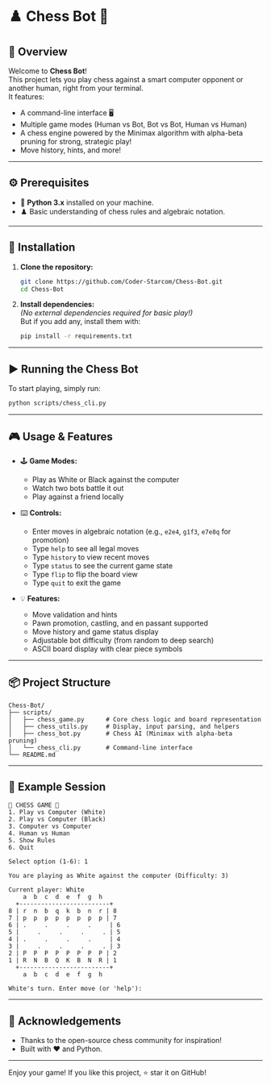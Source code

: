 # ♟️ Chess Bot 🤖

## 📝 Overview

Welcome to **Chess Bot**!  
This project lets you play chess against a smart computer opponent or another human, right from your terminal.  
It features:

- A command-line interface 🖥️
- Multiple game modes (Human vs Bot, Bot vs Bot, Human vs Human)
- A chess engine powered by the Minimax algorithm with alpha-beta pruning for strong, strategic play!
- Move history, hints, and more!

---

## ⚙️ Prerequisites

- 🐍 **Python 3.x** installed on your machine.
- ♟️ Basic understanding of chess rules and algebraic notation.

---

## 🚀 Installation

1. **Clone the repository:**

   ```bash
   git clone https://github.com/Coder-Starcom/Chess-Bot.git
   cd Chess-Bot
   ```

2. **Install dependencies:**  
   _(No external dependencies required for basic play!)_  
   But if you add any, install them with:
   ```bash
   pip install -r requirements.txt
   ```

---

## ▶️ Running the Chess Bot

To start playing, simply run:

```bash
python scripts/chess_cli.py
```

---

## 🎮 Usage & Features

- 🕹️ **Game Modes:**

  - Play as White or Black against the computer
  - Watch two bots battle it out
  - Play against a friend locally

- ⌨️ **Controls:**

  - Enter moves in algebraic notation (e.g., `e2e4`, `g1f3`, `e7e8q` for promotion)
  - Type `help` to see all legal moves
  - Type `history` to view recent moves
  - Type `status` to see the current game state
  - Type `flip` to flip the board view
  - Type `quit` to exit the game

- 💡 **Features:**
  - Move validation and hints
  - Pawn promotion, castling, and en passant supported
  - Move history and game status display
  - Adjustable bot difficulty (from random to deep search)
  - ASCII board display with clear piece symbols

---

## 📦 Project Structure

```
Chess-Bot/
├── scripts/
│   ├── chess_game.py      # Core chess logic and board representation
│   ├── chess_utils.py     # Display, input parsing, and helpers
│   ├── chess_bot.py       # Chess AI (Minimax with alpha-beta pruning)
│   └── chess_cli.py       # Command-line interface
└── README.md
```

---

## 🏁 Example Session

```
🏰 CHESS GAME 🏰
1. Play vs Computer (White)
2. Play vs Computer (Black)
3. Computer vs Computer
4. Human vs Human
5. Show Rules
6. Quit

Select option (1-6): 1

You are playing as White against the computer (Difficulty: 3)

Current player: White
    a  b  c  d  e  f  g  h
  +-------------------------+
8 | r  n  b  q  k  b  n  r | 8
7 | p  p  p  p  p  p  p  p | 7
6 | .     .     .     .     | 6
5 |     .     .     .     . | 5
4 | .     .     .     .     | 4
3 |     .     .     .     . | 3
2 | P  P  P  P  P  P  P  P | 2
1 | R  N  B  Q  K  B  N  R | 1
  +-------------------------+
    a  b  c  d  e  f  g  h

White's turn. Enter move (or 'help'):
```

---

## 🙏 Acknowledgements

- Thanks to the open-source chess community for inspiration!
- Built with ❤️ and Python.

---

Enjoy your game! If you like this project, ⭐️ star it on GitHub!
